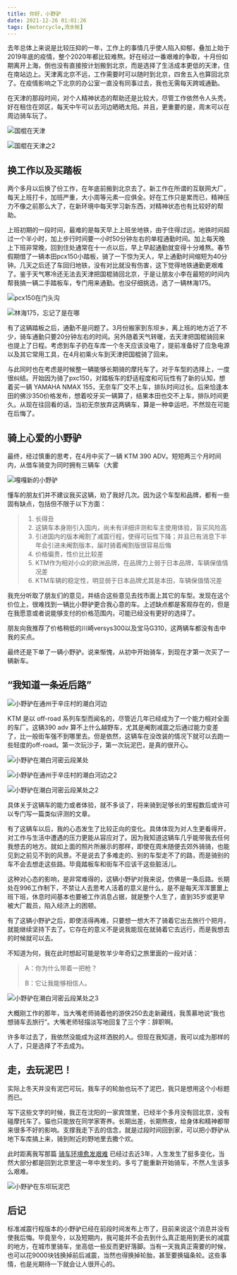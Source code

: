 ```yaml
---
title: 你好，小野驴
date: 2021-12-26 01:01:26
tags: [motorcycle,流水帐]
---
```


去年总体上来说是比较压抑的一年，工作上的事情几乎使人陷入抑郁，叠加上始于2019年底的疫情，整个2020年都比较难熬。好在经过一番艰难的争取，十月份如期离开上海，倒也没有直接按计划搬到北京，而是选择了生活成本更低的天津，住在南站边上。天津离北京不远，工作需要时可以随时到北京，四舍五入也算回北京了。在疫情影响之下北京的办公室一直没有同事过去，我也无需每天跨城通勤。

在天津的那段时间，对个人精神状态的帮助还是比较大，尽管工作依然令人头秃，好在租住在郊区，每天中午可以去河边晒晒太阳。并且，更重要的是，周末可以在周边骑车玩了。

![国棍在天津](the-new-bike-and-the-new-life/pic1.jpg)

![国棍在天津之2](the-new-bike-and-the-new-life/pic2.jpg)

## 换工作以及买踏板

两个多月以后换了份工作，在年底前搬到北京去了。新工作在所谓的互联网大厂，每天上班打卡，加班严重，大小周等元素一应俱全。好在工作只是累而已，精神压力不像之前那么大了，在新环境中每天学习新东西，对精神状态也有比较好的帮助。

上班初期的一段时间，最难的是每天早上上班坐地铁，由于住得过远，地铁时间超过一个半小时，加上步行时间要一小时50分钟左右的单程通勤时间。加上每天晚上下班非常晚，回到住处通常在十一点以后，早上早起通勤就变得十分难熬。春节假期借了一辆本田pcx150小踏板，骑了一下惊为天人，早上通勤时间缩短为40分钟。几天之后还了车回归地铁，没有对比就没有伤害，这下觉得地铁通勤更艰难了。鉴于天气寒冷还无法去天津把国棍骑回北京，于是让朋友小李在最短的时间内帮我搞一辆二手踏板车，专门用来通勤。也没仔细挑选，选了一辆林海175。

![pcx150在门头沟](the-new-bike-and-the-new-life/pic3.jpg)

![林海175，忘记了是在哪](C:\Users\tufei\AppData\Roaming\marktext\images\8d4826e5912b27223aa45333345a70ede5f9a895.jpg)

有了这辆踏板之后，通勤不是问题了。3月份搬家到东坝乡，离上班的地方近了不少，骑车通勤只要20分钟左右的时间。另外随着天气转暖，去天津把国棍骑回来也提上了日程。考虑到车子扔在车库一个冬天应该没电了，提前准备好了应急电源以及其它常用工具，在4月初乘火车到天津把国棍骑了回来。

与此同时也在考虑是时候整一辆能够长期骑的摩托车了。对于车型的选择上，一度很纠结。开始因为骑了pxc150，对踏板车的舒适程度和可玩性有了新的认知，想着买一辆 YAMAHA NMAX 155，无奈车厂交不上车，排队时间过长。后来恰逢本田的佛沙350价格发布，想着咬牙买一辆算了，结果本田也交不上车，排队时间更久。从现在往回看的话，当初无奈放弃这两辆车，算是一种幸运吧，不然现在可能在后悔了。

## 骑上心爱的小野驴

最终，经过慎重的思考，在4月中买了一辆 KTM 390 ADV。短短两三个月时间内，从借车骑变为同时拥有三辆车（大雾

![嘎嘎新的小野驴](the-new-bike-and-the-new-life/pic5.jpg)

懂车的朋友们并不建议我买这辆，劝了我好几次。因为这个车型和品牌，都有一些固有缺点，包括但不限于以下方面：

> 1. 长得丑
> 2. 这辆车本身刚引入国内，尚未有详细评测和车主使用体验，盲买风险高
> 3. 引进国内的版本阉割了减震行程，使得可玩性下降；并且已有消息下半年会引进未阉割版本，届时骑着阉割版很容易后悔
> 4. 价格偏贵，性价比比较差
> 5. KTM作为相对小众的欧洲品牌，在品牌力上弱于日本品牌，车辆保值情况差
> 6. KTM车辆的稳定性，明显弱于日本品牌尤其是本田，车辆保值情况差

我充分听取了朋友们的意见，并结合这些意见去找市面上其它的车型。发现在这个价位上，很难找到一辆比小野驴更合我心意的车。上述缺点都是客观存在的，但是在我愿意或者说能够支付的价格范围内，可能已经没有更好的选择了。

朋友向我推荐了价格稍低的川崎versys300以及宝马G310，这两辆车都没有击中我的买点。

最终还是下单了一辆小野驴。说来惭愧，从初中开始骑车，到现在才第一次买了一辆新车。

## “我知道一条~~近~~后路”

![小野驴在通州于辛庄村的潮白河边](the-new-bike-and-the-new-life/pic6.JPG)

KTM 是以 off-road 系列车型而闻名的，尽管近几年已经成为了一个能力相对全面的车厂。这辆390 adv 算不上什么越野车，尤其是阉割减震之后通过能力变差了，比一般街车强不到哪里去。但是依然，这辆车在没改装的情况下就可以去跑一些轻度的off-road。第一次玩沙子，第一次玩泥巴，是真的很开心。

![小野驴在潮白河密云段某处](the-new-bike-and-the-new-life/pic7.jpg)

![小野驴在通州于辛庄村的潮白河边之2](the-new-bike-and-the-new-life/pic8.jpeg)

![小野驴在潮白河密云段某处之2](the-new-bike-and-the-new-life/pic9.jpg)

具体关于这辆车的能力或者体验，就不多谈了，将来骑到足够长的里程数后或许可以专门写一篇类似评测的文章。

有了这辆车以后，我的心态发生了比较正向的变化。具体体现为对人生更看得开，对工作与生活中遭遇的压力更能从容应对了。因为我知道这辆车几乎能带我去任何我想去的地方。就如上面的照片所展示的那样，即使在周末随便去郊外骑骑，也能见到之前见不到的风景。不是说去了多难走的、别的车型走不了的路，而是骑别的车不会去想走这些路。毕竟踏板车和街车不应该干这些脏活儿。

这种对心态的影响，是非常难得的，这辆小野驴对我来说，仿佛是一条后路。长期处在996工作制下，不禁让人去思考人活着的意义是什么，是不是每天浑浑噩噩上班下班，休息时间基本也要被工作消息占据，就是整个人生了，直到35岁或更早被大厂裁员，陷入经济上的困顿。

有了这辆小野驴之后，即使活得再难，只要想一想大不了骑着它出去旅行个把月，就能继续坚持下去了。它存在的意义不是说我能现在就骑着它去远行，而是我想去的时候就可以去。

不知道为何，我在此时想起可能是牧羊少年奇幻之旅里面的一段对话：

> A：你为什么带着一把枪？
> 
> B：它让我能够相信人。

![小野驴在潮白河密云段某处之3](the-new-bike-and-the-new-life/pic10.jpg)

大概刚工作的那年，当大嘴老师骑着他的游侠250去走新藏线，我羡慕地说“我也想骑车去旅行”。大嘴老师轻描淡写地回复了三个字：辞职啊。

许多年过去了，我依然没能成为这样洒脱的人。但现在我知道，我可以成为那样的人了，只是选择了不去成为。

## 走，去玩泥巴！

实际上冬天并没有泥巴可玩，我车子的轮胎也玩不了泥巴，我只是想用这个小标题而已。

写下这些文字的时候，我正在沈阳的一家宾馆里，已经半个多月没有回北京，没有碰摩托车了。猫也只能放在同学家寄养。长期出差，长期熬夜，给身体和精神都带来很多不好的影响。支撑我走下去的信念，就是过段时间回到家，可以把小野驴从地下车库搞上来，骑到附近的野地里去撒个欢。

此时距离我写那篇 [骑车环境愈发艰难](https://shiqingxu.github.io/2019/01/28/%E7%A2%8E%E7%A2%8E%E5%BF%B5/Why-we-ride/) 已经过去近3年，人生发生了挺多变化，当然大部分都是回到北京里这一年中发生的。多亏了能重新开始骑车，不然人生该多么艰难。

![小野驴在东坝玩泥巴](the-new-bike-and-the-new-life/pic11.jpeg)

## 后记

标准减震行程版本的小野驴已经在前段时间发布上市了，目前来说这个消息并没有使我后悔。毕竟至今，以及短期内，我可能并不会去到什么真正能用到更长的减震的地方，在城市里骑车，坐高低一些反而更好落脚。当有一天我真正需要的时候，也可以花9000块钱换掉前后减震，当然也得换掉轮胎，甚至要换辐条轮。这些事情，也是光期待一下就会让人很开心的。
